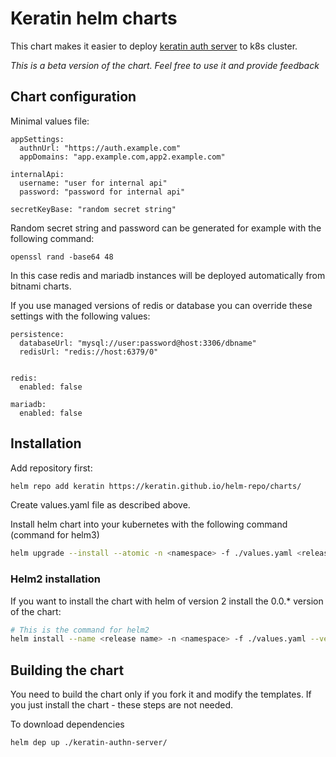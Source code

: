 # Keratin helm charts

This chart makes it easier to deploy [keratin auth server](https://keratin.tech/) to k8s cluster.

*This is a beta version of the chart. Feel free to use it and provide feedback*

## Chart configuration

Minimal values file:
```
appSettings:
  authnUrl: "https://auth.example.com"
  appDomains: "app.example.com,app2.example.com"
 
internalApi:
  username: "user for internal api"    
  password: "password for internal api"

secretKeyBase: "random secret string"
```

Random secret string and password can be generated for example with the following command:

```
openssl rand -base64 48
```

In this case redis and mariadb instances will be deployed automatically from bitnami charts.

If you use managed versions of redis or database you can override these settings with the following values:
```
persistence:
  databaseUrl: "mysql://user:password@host:3306/dbname"
  redisUrl: "redis://host:6379/0"


redis:
  enabled: false

mariadb:
  enabled: false
```

## Installation 

Add repository first: 

```bash
helm repo add keratin https://keratin.github.io/helm-repo/charts/
```

Create values.yaml file as described above.

Install helm chart into your kubernetes with the following command (command for helm3)

```bash
helm upgrade --install --atomic -n <namespace> -f ./values.yaml <release name> keratin/keratin-authn-server
```

### Helm2 installation

If you want to install the chart with helm of version 2 install the 0.0.* version of the chart:

```bash
# This is the command for helm2
helm install --name <release name> -n <namespace> -f ./values.yaml --version 0.0.1 keratin/keratin-authn-server
```

## Building the chart

You need to build the chart only if you fork it and modify the templates. If you just install the chart - these steps are not needed.

To download dependencies

```bash
helm dep up ./keratin-authn-server/
```
